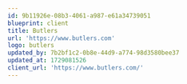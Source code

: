 ```yaml
---
id: 9b11926e-08b3-4061-a987-e61a34739051
blueprint: client
title: Butlers
url: 'https://www.butlers.com'
logo: butlers
updated_by: 7b2bf1c2-0b8e-44d9-a774-98d3580bee37
updated_at: 1729081526
client_url: 'https://www.butlers.com/'
---
```

